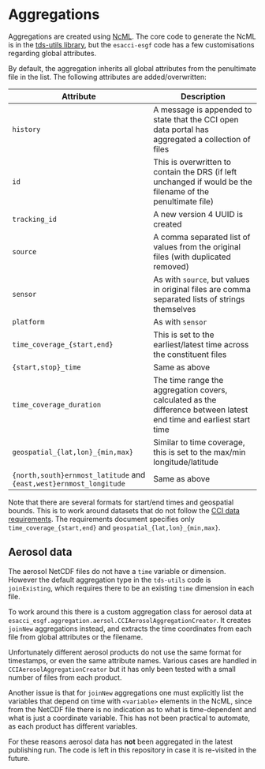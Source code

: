 # Aggregations

Aggregations are created using
[NcML](https://www.unidata.ucar.edu/software/thredds/current/netcdf-java/ncml/Aggregation.html).
The core code to generate the NcML is in the [tds-utils
library](https://github.com/cedadev/tds-utils/blob/master/tds_utils/aggregation/aggregate.py),
but the `esacci-esgf` code has a few customisations regarding global
attributes.

By default, the aggregation inherits all global attributes from the penultimate
file in the list. The following attributes are added/overwritten:

| Attribute     | Description |
| ------------- | ----------- |
| `history`     | A message is appended to state that the CCI open data portal has aggregated a collection of files |
| `id`          | This is overwritten to contain the DRS (if left unchanged if would be the filename of the penultimate file) |
| `tracking_id` | A new version 4 UUID is created |
| `source`      | A comma separated list of values from the original files (with duplicated removed) |
| `sensor`      | As with `source`, but values in original files are comma separated lists of strings themselves |
| `platform`    | As with `sensor` |
| `time_coverage_{start,end}` | This is set to the earliest/latest time across the constituent files |
| `{start,stop}_time`         | Same as above |
| `time_coverage_duration`    | The time range the aggregation covers, calculated as the difference between latest end time and earliest start time |
| `geospatial_{lat,lon}_{min,max}` | Similar to time coverage, this is set to the max/min longitude/latitude |
| `{north,south}ernmost_latitude` and `{east,west}ernmost_longitude` | Same as above |

Note that there are several formats for start/end times and geospatial bounds.
This is to work around datasets that do not follow the [CCI data
requirements](http://cci.esa.int/sites/default/files/CCI_Data_Requirements_Iss1.2_Mar2015.pdf).
The requirements document specifies only `time_coverage_{start,end}` and
`geospatial_{lat,lon}_{min,max}`.

## Aerosol data

The aerosol NetCDF files do not have a `time` variable or dimension. However
the default aggregation type in the `tds-utils` code is `joinExisting`, which
requires there to be an existing `time` dimension in each file.

To work around this there is a custom aggregation class for aerosol data at
`esacci_esgf.aggregation.aersol.CCIAerosolAggregationCreator`. It creates
`joinNew` aggregations instead, and extracts the time coordinates from each
file from global attributes or the filename.

Unfortunately different aerosol products do not use the same format for
timestamps, or even the same attribute names. Various cases are handled in
`CCIAerosolAggregationCreator` but it has only been tested with a small number
of files from each product.

Another issue is that for `joinNew` aggregations one must explicitly list the
variables that depend on time with `<variable>` elements in the NcML, since
from the NetCDF file there is no indication as to what is time-dependent and
what is just a coordinate variable. This has not been practical to automate, as
each product has different variables.

For these reasons aerosol data has **not** been aggregated in the latest
publishing run. The code is left in this repository in case it is re-visited
in the future.

